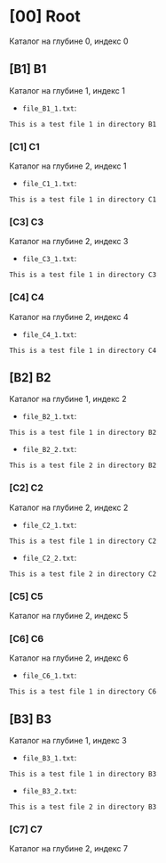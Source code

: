 # [00] Root
Каталог на глубине 0, индекс 0

## [B1] B1
Каталог на глубине 1, индекс 1

- `file_B1_1.txt`:
```
This is a test file 1 in directory B1
```

### [C1] C1
Каталог на глубине 2, индекс 1

- `file_C1_1.txt`:
```
This is a test file 1 in directory C1
```

### [C3] C3
Каталог на глубине 2, индекс 3

- `file_C3_1.txt`:
```
This is a test file 1 in directory C3
```

### [C4] C4
Каталог на глубине 2, индекс 4

- `file_C4_1.txt`:
```
This is a test file 1 in directory C4
```

## [B2] B2
Каталог на глубине 1, индекс 2

- `file_B2_1.txt`:
```
This is a test file 1 in directory B2
```

- `file_B2_2.txt`:
```
This is a test file 2 in directory B2
```

### [C2] C2
Каталог на глубине 2, индекс 2

- `file_C2_1.txt`:
```
This is a test file 1 in directory C2
```

- `file_C2_2.txt`:
```
This is a test file 2 in directory C2
```

### [C5] C5
Каталог на глубине 2, индекс 5

### [C6] C6
Каталог на глубине 2, индекс 6

- `file_C6_1.txt`:
```
This is a test file 1 in directory C6
```

## [B3] B3
Каталог на глубине 1, индекс 3

- `file_B3_1.txt`:
```
This is a test file 1 in directory B3
```

- `file_B3_2.txt`:
```
This is a test file 2 in directory B3
```

### [C7] C7
Каталог на глубине 2, индекс 7


